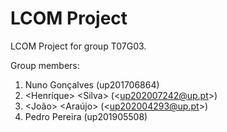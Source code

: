 # LCOM Project

LCOM Project for group T07G03.

Group members:

1. Nuno Gonçalves (up201706864)
2. &lt;Henrique&gt; &lt;Silva&gt; (&lt;up202007242@up.pt&gt;)
3. &lt;João&gt; &lt;Araújo&gt; (&lt;up202004293@up.pt&gt;)
4. Pedro Pereira (up201905508)
